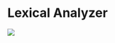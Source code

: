 # Lexical Analyzer
<img src="![image](https://user-images.githubusercontent.com/51231879/137217946-279334bc-cda6-4d42-8697-633b81093558.png)
">
